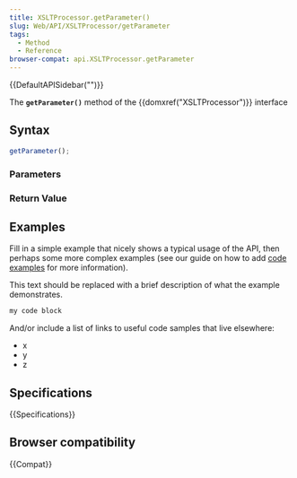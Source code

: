 ```yaml
---
title: XSLTProcessor.getParameter()
slug: Web/API/XSLTProcessor/getParameter
tags:
  - Method
  - Reference
browser-compat: api.XSLTProcessor.getParameter
---
```

{{DefaultAPISidebar("")}}

The **`getParameter()`** method of the {{domxref("XSLTProcessor")}} interface 

## Syntax

```js
getParameter();
```

### Parameters



### Return Value



## Examples

Fill in a simple example that nicely shows a typical usage of the API, then perhaps some more complex examples (see our guide on how to add [code examples](/en-US/docs/MDN/Contribute/Structures/Code_examples) for more information).

This text should be replaced with a brief description of what the example demonstrates.

```js
my code block
```

And/or include a list of links to useful code samples that live elsewhere:

*   x
*   y
*   z

## Specifications

{{Specifications}}

## Browser compatibility

{{Compat}}

